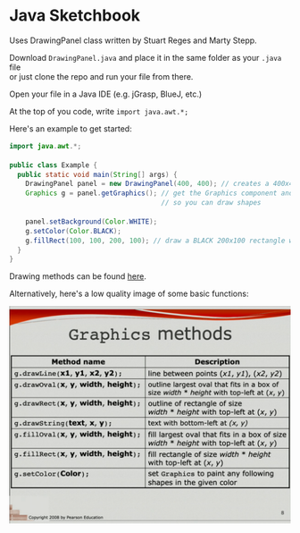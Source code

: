 # Java Sketchbook
Uses DrawingPanel class written by Stuart Reges and Marty Stepp.

Download `DrawingPanel.java` and place it in the same folder as your `.java` file  
or just clone the repo and run your file from there.

Open your file in a Java IDE (e.g. jGrasp, BlueJ, etc.)

At the top of you code, write `import java.awt.*;`  

Here's an example to get started:  

```java
import java.awt.*;

public class Example {
  public static void main(String[] args) {
    DrawingPanel panel = new DrawingPanel(400, 400); // creates a 400x400 panel
    Graphics g = panel.getGraphics(); // get the Graphics component and pass into variable
                                      // so you can draw shapes
    
    panel.setBackground(Color.WHITE);
    g.setColor(Color.BLACK);
    g.fillRect(100, 100, 200, 100); // draw a BLACK 200x100 rectangle with top left at (100, 100)
  }
}
```

Drawing methods can be found [here](https://docs.oracle.com/javase/7/docs/api/java/awt/Graphics.html).

Alternatively, here's a low quality image of some basic functions:

![GraphicsCheatsheet](images/graphicscheatsheet.png)
